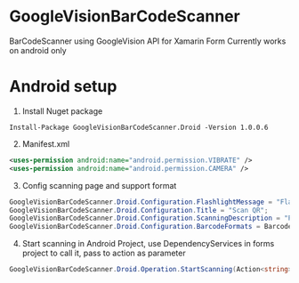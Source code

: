 # GoogleVisionBarCodeScanner
BarCodeScanner using GoogleVision API for Xamarin Form
Currently works on android only
# Android setup
1. Install Nuget package
```
Install-Package GoogleVisionBarCodeScanner.Droid -Version 1.0.0.6
```

2. Manifest.xml
```xml
<uses-permission android:name="android.permission.VIBRATE" />
<uses-permission android:name="android.permission.CAMERA" />
```

3. Config scanning page and support format
```C#
GoogleVisionBarCodeScanner.Droid.Configuration.FlashlightMessage = "Flashlight";
GoogleVisionBarCodeScanner.Droid.Configuration.Title = "Scan QR";
GoogleVisionBarCodeScanner.Droid.Configuration.ScanningDescription = "Please scan QRCode";
GoogleVisionBarCodeScanner.Droid.Configuration.BarcodeFormats = BarcodeFormat.QrCode;
```

4. Start scanning in Android Project, use DependencyServices in forms project to call it, pass to action as parameter
```C#
GoogleVisionBarCodeScanner.Droid.Operation.StartScanning(Action<string>);
```

